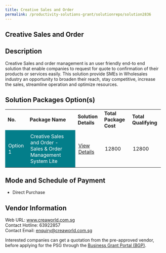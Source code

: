 ```yaml
---
title: Creative Sales and Order
permalink: /productivity-solutions-grant/solutionrepo/solution2836
---
```


## Creative Sales and Order

## Description

Creative Sales and order management is an user friendly end-to end solution that enable companies to request for quote to confirmation of their products or services easily. This solution provide SMEs in Wholesales industry an opportunity to broaden their reach, stay competitive, increase the sales, streamline operation and optimize resources.

## Solution Packages Option(s)

<table>
<tr>
<td><b>No.</b></td>
<td><b>Package Name</b></td>
<td><b>Solution Details</b></td>
<td><b>Total Package Cost</b></td>
<td><b>Total Qualifying</b></td>
</tr>
<tr>
<td style='padding: 10px; background-color: #037E8A; color: #FFFFFF;'>Option 1</td>
<td style='padding: 10px; background-color: #037E8A; color: #FFFFFF;'>Creative Sales and Order - Sales & Order Management System Lite</td>
<td style='padding: 10px;'><a href='https://www.gobusiness.gov.sg/images/psg/Creative_E-world_Sales_and_Order_20210458_Desensitised_Annex_3_Part_2.pdf' target='_blank'>View Details</a></td>
<td style='padding: 10px;'>12800</td>
<td style='padding: 10px;'>12800</td>
</tr>
</table>

## Mode and Schedule of Payment

 - Direct Purchase

## Vendor Information

 Web URL: www.creaworld.com.sg <br>Contact Hotline: 63922857 <br>Contact Email: enquiry@creaworld.com.sg <br>

Interested companies can get a quotation from the pre-approved vendor, before applying for the PSG through the <a href='https://www.businessgrants.gov.sg/' target='_blank' rel='noopener'>Business Grant Portal (BGP)</a>.

<script src="/jquery/resize-tables.js"></script>
